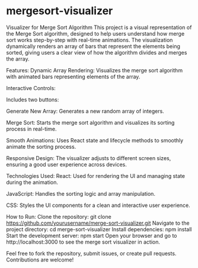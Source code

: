 # mergesort-visualizer
Visualizer for Merge Sort Algorithm
This project is a visual representation of the Merge Sort algorithm, designed to help users understand how merge sort works step-by-step with real-time animations. The visualization dynamically renders an array of bars that represent the elements being sorted, giving users a clear view of how the algorithm divides and merges the array.

Features:
Dynamic Array Rendering: Visualizes the merge sort algorithm with animated bars representing elements of the array.

Interactive Controls: 

Includes two buttons:

Generate New Array: Generates a new random array of integers.

Merge Sort: Starts the merge sort algorithm and visualizes its sorting process in real-time.

Smooth Animations: Uses React state and lifecycle methods to smoothly animate the sorting process.

Responsive Design: The visualizer adjusts to different screen sizes, ensuring a good user experience across devices.

Technologies Used:
React: Used for rendering the UI and managing state during the animation.

JavaScript: Handles the sorting logic and array manipulation.

CSS: Styles the UI components for a clean and interactive user experience.

How to Run:
Clone the repository: git clone https://github.com/yourusername/merge-sort-visualizer.git
Navigate to the project directory: cd merge-sort-visualizer
Install dependencies: npm install
Start the development server: npm start
Open your browser and go to http://localhost:3000 to see the merge sort visualizer in action.

Feel free to fork the repository, submit issues, or create pull requests. Contributions are welcome!
